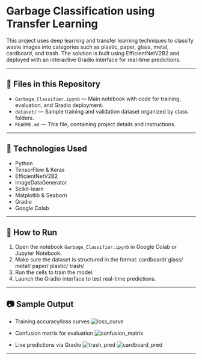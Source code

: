 # Garbage Classification using Transfer Learning

This project uses deep learning and transfer learning techniques to classify waste images into categories such as plastic, paper, glass, metal, cardboard, and trash. The solution is built using EfficientNetV2B2 and deployed with an interactive Gradio interface for real-time predictions.

---

## 📁 Files in this Repository

- `Garbage_Classifier.ipynb` — Main notebook with code for training, evaluation, and Gradio deployment.
- `dataset/` — Sample training and validation dataset organized by class folders.
- `README.md` — This file, containing project details and instructions.

---

## 🧠 Technologies Used

- Python
- TensorFlow & Keras
- EfficientNetV2B2
- ImageDataGenerator
- Scikit-learn
- Matplotlib & Seaborn
- Gradio
- Google Colab

---

## 🚀 How to Run

1. Open the notebook `Garbage_Classifier.ipynb` in Google Colab or Jupyter Notebook.
2. Make sure the dataset is structured in the format:
cardboard/
glass/
metal/
paper/
plastic/
trash/
3. Run the cells to train the model.
4. Launch the Gradio interface to test real-time predictions.

---

## 📷 Sample Output

- Training accuracy/loss curves
 ![loss_curve](https://github.com/user-attachments/assets/21353aa6-e274-44c3-9748-6050e1cca2fc)

- Confusion matrix for evaluation
 ![confusion_matrix](https://github.com/user-attachments/assets/5378d01a-a406-4b83-ae9b-54d9d68aedb9)

- Live predictions via Gradio
 ![trash_pred](https://github.com/user-attachments/assets/ad8d57b7-2c8e-45d9-9a26-a0c65971b0c3)
 ![cardboard_pred](https://github.com/user-attachments/assets/aabe4d80-0691-4908-a94b-e1304dcdc331)

---

